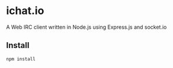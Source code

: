 # ichat.io

A Web IRC client written in Node.js using Express.js and socket.io

## Install

    npm install
